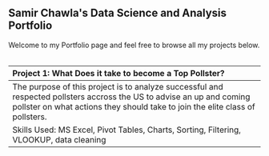 ## Samir Chawla's Data Science and Analysis Portfolio

Welcome to my Portfolio page and feel free to browse all my projects below.
<br>
<br>

| Project 1: What Does it take to become a Top Pollster?      |
| :---        |
| The purpose of this project is to analyze successful and respected pollsters accross the US to advise an up and coming pollster on what actions they should take to join the elite class of pollsters.      |
| Skills Used: MS Excel, Pivot Tables, Charts, Sorting, Filtering, VLOOKUP, data cleaning   |

